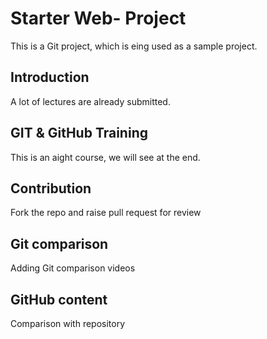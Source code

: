 # Starter Web- Project
This is a Git project, which is eing used as a sample project.

## Introduction
A lot of lectures are already submitted.

## GIT & GitHub Training
This is an aight course, we will see at the end.

## Contribution
Fork the repo and raise pull request for review

## Git comparison
Adding Git comparison videos

## GitHub content
Comparison with repository

